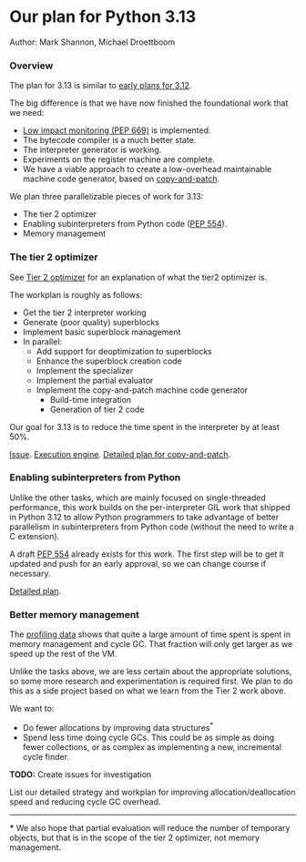 # Our plan for Python 3.13

Author: Mark Shannon, Michael Droettboom

### Overview

The plan for 3.13 is similar to [early plans for 3.12](../3.12/README.md).

The big difference is that we have now finished the foundational work that we need:

* [Low impact monitoring (PEP 669)](https://peps.python.org/pep-0669/) is implemented.
* The bytecode compiler is a much better state.
* The interpreter generator is working.
* Experiments on the register machine are complete.
* We have a viable approach to create a low-overhead maintainable machine code generator, based on [copy-and-patch](https://fredrikbk.com/publications/copy-and-patch.pdf).

We plan three parallelizable pieces of work for 3.13:

* The tier 2 optimizer
* Enabling subinterpreters from Python code ([PEP 554](https://peps.python.org/pep-0554/)).
* Memory management

### The tier 2 optimizer

See [Tier 2 optimizer](https://github.com/faster-cpython/ideas/issues/557) for an explanation of what the tier2 optimizer is.

The workplan is roughly as follows:
* Get the tier 2 interpreter working
* Generate (poor quality) superblocks
* Implement basic superblock management
* In parallel:
  * Add support for deoptimization to superblocks
  * Enhance the superblock creation code
  * Implement the specializer
  * Implement the partial evaluator
  * Implement the copy-and-patch machine code generator
    * Build-time integration
    * Generation of tier 2 code

Our goal for 3.13 is to reduce the time spent in the interpreter by at least 50%.

[Issue](https://github.com/faster-cpython/ideas/issues/587).
[Execution engine](./engine.md).
[Detailed plan for copy-and-patch](https://github.com/faster-cpython/ideas/issues/588).



### Enabling subinterpreters from Python

Unlike the other tasks, which are mainly focused on single-threaded performance, this work builds on the per-interpreter GIL work that shipped in Python 3.12 to allow Python programmers to take advantage of better parallelism in subinterpreters from Python code (without the need to write a C extension).

A draft [PEP 554](https://peps.python.org/pep-0554/) already exists for this work.  The first step will be to get it updated and push for an early approval, so we can change course if necessary.

[Detailed plan](https://github.com/faster-cpython/ideas/issues/589).

### Better memory management

The [profiling data](https://github.com/faster-cpython/benchmarking-public/blob/main/profiling/profiling.png) shows that quite a large amount of time spent is spent in memory management and cycle GC. That fraction will only get larger as we speed up the rest of the VM.

Unlike the tasks above, we are less certain about the appropriate solutions, so some more research and experimentation is required first.
We plan to do this as a side project based on what we learn from the Tier 2 work above.

We want to:
* Do fewer allocations by improving data structures<sup>*</sup>
* Spend less time doing cycle GCs. This could be as simple as doing fewer collections, or as complex as implementing a new, incremental cycle finder.

**TODO:** Create issues for investigation

List our detailed strategy and workplan for improving allocation/deallocation speed and reducing cycle GC overhead.

---------------------------

__*__ We also hope that partial evaluation will reduce the number of temporary objects, but that is in the scope of the tier 2 optimizer, not memory management.
